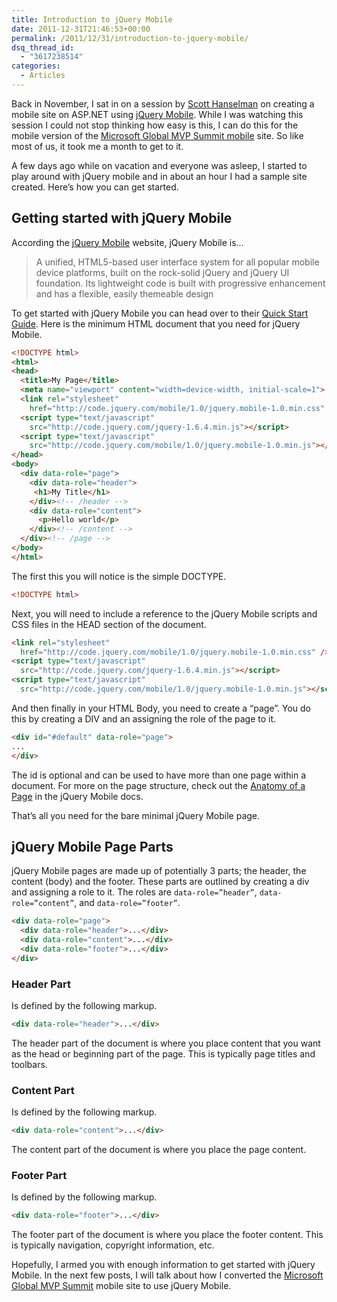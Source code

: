 ```yaml
---
title: Introduction to jQuery Mobile
date: 2011-12-31T21:46:53+00:00
permalink: /2011/12/31/introduction-to-jquery-mobile/
dsq_thread_id:
  - "3617238514"
categories:
  - Articles
---
```

Back in November, I sat in on a session by [Scott Hanselman](http://www.hanselman.com/blog/) on creating a mobile site on ASP.NET using [jQuery Mobile](http://jquerymobile.com/).  While I was watching this session I could not stop thinking how easy is this, I can do this for the mobile version of the [Microsoft Global MVP Summit mobile](http://mvpsummitevents.info/m/) site. So like most of us, it took me a month to get to it.

A few days ago while on vacation and everyone was asleep, I started to play around with jQuery mobile and in about an hour I had a sample site created.  Here’s how you can get started.

## Getting started with jQuery Mobile

According the [jQuery Mobile](http://http://jquerymobile.com/) website, jQuery Mobile is…

> A unified, HTML5-based user interface system for all popular mobile device platforms, built on the rock-solid jQuery and jQuery UI foundation. Its lightweight code is built with progressive enhancement and has a flexible, easily themeable design

To get started with jQuery Mobile you can head over to their [Quick Start Guide](http://jquerymobile.com/demos/1.0/docs/about/getting-started.html).  Here is the minimum HTML document that you need for jQuery Mobile.

```html
<!DOCTYPE html>
<html>
<head>
  <title>My Page</title> 
  <meta name="viewport" content="width=device-width, initial-scale=1">
  <link rel="stylesheet"
    href="http://code.jquery.com/mobile/1.0/jquery.mobile-1.0.min.css" />
  <script type="text/javascript"
    src="http://code.jquery.com/jquery-1.6.4.min.js"></script>
  <script type="text/javascript"
    src="http://code.jquery.com/mobile/1.0/jquery.mobile-1.0.min.js"></script>
</head>
<body>
  <div data-role="page">
    <div data-role="header">
     <h1>My Title</h1>
    </div><!-- /header -->
    <div data-role="content">
      <p>Hello world</p>
    </div><!-- /content -->
  </div><!-- /page -->
</body>
</html>
```

The first this you will notice is the simple DOCTYPE.

```html
<!DOCTYPE html>
```

Next, you will need to include a reference to the jQuery Mobile scripts and CSS files in the HEAD section of the document.

```html
<link rel="stylesheet" 
  href="http://code.jquery.com/mobile/1.0/jquery.mobile-1.0.min.css" />
<script type="text/javascript" 
  src="http://code.jquery.com/jquery-1.6.4.min.js"></script>
<script type="text/javascript" 
  src="http://code.jquery.com/mobile/1.0/jquery.mobile-1.0.min.js"></script>
```

And then finally in your HTML Body, you need to create a “page”. You do this by creating a DIV and an assigning the role of the page to it.

```html
<div id="#default" data-role="page">
...
</div>
```

The id is optional and can be used to have more than one page within a document.  For more on the page structure, check out the [Anatomy of a Page](http://jquerymobile.com/demos/1.0/docs/pages/page-anatomy.html) in the jQuery Mobile docs.

That’s all you need for the bare minimal jQuery Mobile page.

## jQuery Mobile Page Parts

jQuery Mobile pages are made up of potentially 3 parts; the header, the content (body) and the footer.  These parts are outlined by creating a div and assigning a role to it.  The roles are `data-role=”header”`, `data-role=”content”`, and `data-role=”footer”`.

```html
<div data-role="page">
  <div data-role="header">...</div>
  <div data-role="content">...</div>
  <div data-role="footer">...</div>
</div>
```

### Header Part

Is defined by the following markup.

```html
<div data-role="header">...</div>
```

The header part of the document is where you place content that you want as the head or beginning part of the page. This is typically page titles and toolbars.

### Content Part

Is defined by the following markup.

```html
<div data-role="content">...</div>
```

The content part of the document is where you place the page content.

### Footer Part

Is defined by the following markup.

```html
<div data-role="footer">...</div>
```

The footer part of the document is where you place the footer content. This is typically navigation, copyright information, etc.

Hopefully, I armed you with enough information to get started with jQuery Mobile. In the next few posts, I will talk about how I converted the [Microsoft Global MVP Summit](http://www.mvpsummitevents.info) mobile site to use jQuery Mobile.